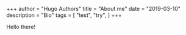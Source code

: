 +++
author = "Hugo Authors"
title = "About me"
date = "2019-03-10"
description = "Bio"
tags = [ "test", "try", ]
+++

Hello there!
